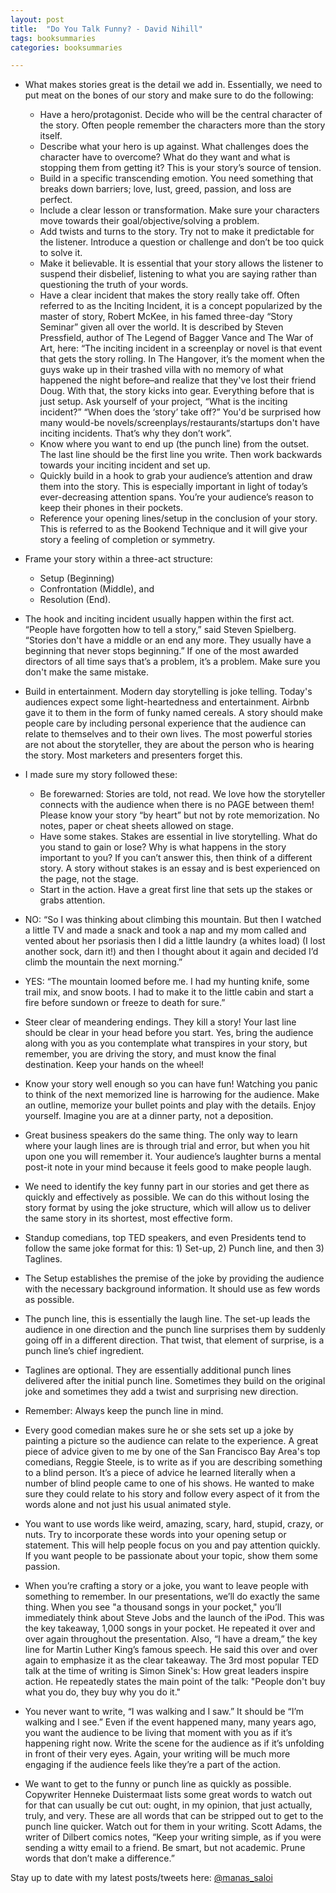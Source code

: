 ```yaml
---
layout: post
title:  "Do You Talk Funny? - David Nihill"
tags: booksummaries
categories: booksummaries

---
```


- What makes stories great is the detail we add in. Essentially, we need to put meat on the bones of our story and make sure to do
the following:
  - Have a hero/protagonist. Decide who will be the
central character of the story. Often people remember the characters more than
the story itself.
  - Describe what your hero is up against. What
challenges does the character have to overcome? What do they want and what is
stopping them from getting it? This is your story’s source of tension.
  - Build in a specific transcending emotion. You
need something that breaks down barriers; love, lust, greed, passion, and loss
are perfect.
  - Include a clear lesson or transformation. Make
sure your characters move towards their goal/objective/solving a problem.
  - Add twists and turns to the story. Try not to
make it predictable for the listener. Introduce a question or challenge and
don’t be too quick to solve it.
  - Make it believable. It is essential that your
story allows the listener to suspend their disbelief, listening to what you are
saying rather than questioning the truth of your words.
  - Have a clear incident that makes the story really
take off. Often referred to as the Inciting Incident, it is a concept
popularized by the master of story, Robert McKee, in his famed three-day “Story
Seminar” given all over the world. It is described by Steven Pressfield, author
of The Legend of Bagger Vance and The War of Art, here: “The
inciting incident in a screenplay or novel is that event that gets the story
rolling. In The Hangover, it’s the moment when the guys wake up in their
trashed villa with no memory of what happened the night before–and realize that
they've lost their friend Doug. With that, the story kicks into gear.
Everything before that is just setup. Ask yourself of your project, “What is
the inciting incident?” “When does the ‘story’ take off?” You'd be surprised
how many would-be novels/screenplays/restaurants/startups don't have inciting
incidents. That’s why they don’t work”.
  - Know where you want to end up (the punch line) from
the outset. The last line should be the first line you write. Then work
backwards towards your inciting incident and set up.
  - Quickly build in a hook to grab your audience’s
attention and draw them into the story. This is especially important in
light of today’s ever-decreasing attention spans. You’re your audience’s reason
to keep their phones in their pockets.
  - Reference your opening lines/setup in the
conclusion of your story. This is referred to as the Bookend Technique and
it will give your story a feeling of completion or symmetry.

- Frame your story within a three-act structure:
  - Setup (Beginning)
  - Confrontation (Middle), and
  - Resolution (End).

- The hook and inciting incident usually happen within the first act. “People have
forgotten how to tell a story,” said Steven Spielberg. “Stories don't have a
middle or an end any more. They usually have a beginning that never stops
beginning.” If one of the most awarded directors of all time says that’s a
problem, it’s a problem. Make sure you don't make the same mistake.

- Build in entertainment. Modern day storytelling
is joke telling. Today's audiences expect some light-heartedness and
entertainment. Airbnb gave it to them in the form of funky named cereals. A
story should make people care by including personal experience that the
audience can relate to themselves and to their own lives. The most powerful
stories are not about the storyteller, they are about the person who is hearing
the story. Most marketers and presenters forget this.

- I made sure my story followed these:
  - Be forewarned: Stories are told, not read. We
love how the storyteller connects with the audience when there is no PAGE
between them! Please know your story “by heart” but not by rote memorization.
No notes, paper or cheat sheets allowed on stage.
  - Have some stakes. Stakes are essential in live
storytelling. What do you stand to gain or lose? Why is what happens in the
story important to you? If you can’t answer this, then think of a different
story. A story without stakes is an essay and is best experienced on the page,
not the stage.
  - Start in the action. Have a great first line
that sets up the stakes or grabs attention.

- NO: “So I was thinking about climbing this mountain.
But then I watched a little TV and made a snack and took a nap and my mom
called and vented about her psoriasis then I did a little laundry (a whites
load) (I lost another sock, darn it!) and then I thought about it again and
decided I’d climb the mountain the next morning.”

- YES: “The mountain loomed before me. I had my hunting
knife, some trail mix, and snow boots. I had to make it to the little cabin and
start a fire before sundown or freeze to death for sure.”

- Steer clear of meandering endings. They kill a
story! Your last line should be clear in your head before you start. Yes, bring
the audience along with you as you contemplate what transpires in your story,
but remember, you are driving the story, and must know the final destination.
Keep your hands on the wheel!

- Know your story well enough so you can have fun!
Watching you panic to think of the next memorized line is harrowing for the
audience. Make an outline, memorize your bullet points and play with the
details. Enjoy yourself. Imagine you are at a dinner party, not a deposition.

- Great business speakers do the same thing. The only way to
learn where your laugh lines are is through trial and error, but when you hit
upon one you will remember it. Your audience’s laughter burns a mental post-it
note in your mind because it feels good to make people laugh.

- We need to identify the key funny part in our stories and
get there as quickly and effectively as possible. We can do this without losing
the story format by using the joke structure, which will allow us to deliver
the same story in its shortest, most effective form.

- Standup comedians, top TED speakers,
and even Presidents tend to follow the same joke format for this: 1) Set-up, 2)
Punch line, and then 3) Taglines.

- The Setup establishes the premise of the joke by providing
the audience with the necessary background information. It should use as few
words as possible.

- The punch line, this is essentially the laugh line. The
set-up leads the audience in one direction and the punch line surprises them by
suddenly going off in a different direction. That twist, that element of
surprise, is a punch line’s chief ingredient.

- Taglines are optional. They are essentially additional punch
lines delivered after the initial punch line. Sometimes they build on the
original joke and sometimes they add a twist and surprising new
direction. 

- Remember: Always keep the punch line in mind.

- Every good comedian makes sure he or she sets set
up a joke by painting a picture so the audience can relate to the experience. A
great piece of advice given to me by one of the San Francisco Bay Area's top
comedians, Reggie Steele, is to write as if you are describing something to a
blind person. It’s a piece of advice he learned literally when a number of
blind people came to one of his shows. He wanted to make sure they could relate
to his story and follow every aspect of it from the words alone and not just
his usual animated style.

- You want to use words like weird, amazing, scary,
hard, stupid, crazy, or nuts. Try to incorporate these words into your opening
setup or statement. This will help people focus on you and pay attention
quickly. If you want people to be passionate about your topic, show them some
passion.

- When you’re crafting a story or a joke, you want to
leave people with something to remember. In our presentations, we’ll do exactly
the same thing. When you see "a thousand songs in your pocket,"
you’ll immediately think about Steve Jobs and the launch of the iPod. This was
the key takeaway, 1,000 songs in your pocket. He repeated it over and over
again throughout the presentation. Also, “I have a dream,” the key line for Martin
Luther King’s famous speech. He said this over and over again to emphasize it
as the clear takeaway. The 3rd most popular TED talk at the time of writing is
Simon Sinek's: How great leaders inspire action. He repeatedly states the main
point of the talk: "People don't buy what you do, they buy why you do
it."

- You never want to write, “I was walking and I saw.”
It should be “I’m walking and I see.” Even if the event happened many, many
years ago, you want the audience to be living that moment with you as if it’s
happening right now. Write the scene for the audience as if it’s unfolding in
front of their very eyes. Again, your writing will be much more engaging if the
audience feels like they’re a part of the action.


- We want to get to the funny or punch line as
quickly as possible. Copywriter Henneke Duistermaat lists some great words to
watch out for that can usually be cut out: ought, in my opinion, that just
actually, truly, and very. These are all words that can be stripped out to get
to the punch line quicker. Watch out for them in your writing. Scott Adams, the
writer of Dilbert comics notes, “Keep your writing simple, as if you were
sending a witty email to a friend. Be smart, but not academic. Prune words that
don’t make a difference.”

Stay up to date with my latest posts/tweets here: [@manas_saloi](http://twitter.com/manas_saloi)
